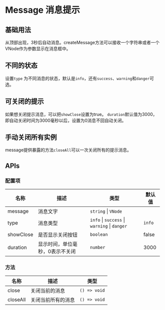 # Message 消息提示

## 基础用法

从顶部出现，3秒后自动消息。createMessage方法可以接收一个字符串或者一个VNode作为参数显示在消息框中。
<preview path="../demos/Message/MessageBasic.vue"></preview>

## 不同的状态

设置`type` 为不同消息的状态，默认是`info`，还有`success`、`warning`和`danger`可选。
<preview path="../demos/Message/MessageType.vue"></preview>

## 可关闭的提示

如果想关闭提示消息，可以把`showClose`设置为true。
`duration`默认值为3000，即自动关闭时间为3000毫秒以后，设置为0消息不回自动关闭。
<preview path="../demos/Message/MessageClose.vue"></preview>

## 手动关闭所有实例

message提供暴露的方法`closeAll`可以一次关闭所有的提示消息。
<preview path="../demos/Message/MessageCloseall.vue"></preview>

## APIs

### 配置项

| 名称      | 描述                            | 类型                                         | 默认值 |
| --------- | ------------------------------- | -------------------------------------------- | ------ |
| message   | 消息文字                        | `string` \| `VNode`                          |        |
| type      | 消息类型                        | `info` \| `success` \| `warning` \| `danger` | `info` |
| showClose | 是否显示关闭按钮                | `boolean`                                    | false  |
| duration  | 显示时间，单位毫秒，0表示不关闭 | `number`                                     | 3000   |

### 方法

| 名称     | 描述               | 类型         |
| -------- | ------------------ | ------------ |
| close    | 关闭当前的消息     | `() => void` |
| closeAll | 关闭当前所有的消息 | `() => void` |
